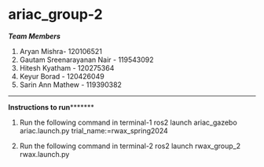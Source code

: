 # ariac_group-2
*****Team Members*****
1. Aryan Mishra- 120106521
2. Gautam Sreenarayanan Nair - 119543092
3. Hitesh Kyatham - 120275364
4. Keyur Borad - 120426049
5. Sarin Ann Mathew - 119390382
**************************************
******Instructions to run*************
1. Run the following command in terminal-1
ros2 launch ariac_gazebo ariac.launch.py trial_name:=rwax_spring2024

2. Run the following command in terminal-2
ros2 launch rwax_group_2 rwax.launch.py

   
